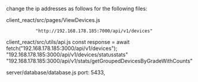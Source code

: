 change the ip addresses as follows for the following files:

client_react/src/pages/ViewDevices.js

               "http://192.168.178.185:7000/api/v1/devices"

client_react/src/utils/api.js
      const response = await fetch("192.168.178.185:3000/api/v1/devices");
         "192.168.178.185:3000/api/v1/devices/statusstats"
         "192.168.178.185:3000/api/v1/stats/getGroupedDevicesByGradeWithCounts"


server/database/database.js
   port: 5433,
